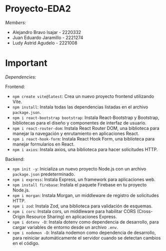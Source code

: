 # Proyecto-EDA2
*Members:*
- Alejandro Bravo Isajar - 2220332
- Juan Eduardo Jaramillo - 2221274
- Ludy Astrid Agudelo - 2221008
# Important
*Dependencies:*

Frontend:
- `npm create vite@latest`: Crea un nuevo proyecto frontend utilizando Vite.
- `npm install`: Instala todas las dependencias listadas en el archivo `package.json`.
- `npm i react-bootstrap bootstrap`: Instala React-Bootstrap y Bootstrap, bibliotecas para el diseño y componentes de interfaz de usuario.
- `npm i react-router-dom`: Instala React Router DOM, una biblioteca para manejar la navegación y enrutamiento en aplicaciones React.
- `npm i react-hook-form`: Instala React Hook Form, una biblioteca para manejar formularios en React.
- `npm i axios`: Instala axios, una biblioteca para hacer solicitudes HTTP.

Backend:
- `npm init -y`: Inicializa un nuevo proyecto Node.js con un archivo `package.json` predeterminado.
- `npm i express`: Instala Express, un framework para aplicaciones web.
- `npm install firebase`: Instala el paquete Firebase en tu proyecto Node.js. 
- `npm i morgan`: Instala Morgan, un middleware de registro de solicitudes HTTP.
- `npm i zod`: Instala Zod, una biblioteca para validación de esquemas.
- `npm i cors`: Instala cors, un middleware para habilitar CORS (Cross-Origin Resource Sharing) en aplicaciones Express.
- `npm i dotenv -D`: Instala dotenv como dependencia de desarrollo, para cargar variables de entorno desde un archivo `.env`.
- `npm i nodemon -D`: Instala nodemon como dependencia de desarrollo, para reiniciar automáticamente el servidor cuando se detectan cambios en el código.
